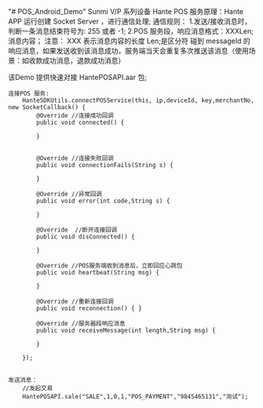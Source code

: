 "# POS_Android_Demo" Sunmi V/P 系列设备
Hante POS 服务原理：Hante APP 运行创建 Socket Server ，进行通信处理;
通信规则：
	1.发送/接收消息时，判断一条消息结束符号为: 255 或者 -1;
	2.POS 服务段，响应消息格式：XXXLen;消息内容；
		注意：
			XXX 表示消息内容的长度
			Len;是区分符
			碰到 messageId 的响应消息，如果发送收到该消息成功，服务端当天会重复多次推送该消息（使用场景：如收款成功消息，退款成功消息）

该Demo 提供快速对接 HantePOSAPI.aar 包;
	
	连接POS 服务:
		HanteSDKUtils.connectPOSService(this, ip,deviceId, key,merchantNo, new SocketCallback() {
			@Override //连接成功回调
			public void connected() {

			}
			
			
			@Override //连接失败回调
			public void connectionFails(String s) {

			}
			
			@Override //异常回调
			public void error(int code,String s) { 
			
			}
			
			@Override  //断开连接回调
			public void disConnected() { 
			
			}

			@Override //POS服务端收到消息后，立即回应心跳包
			public void heartbeat(String msg) {
			
			}
			
			@Override //重新连接回调
			public void reconnection() { }

			@Override //服务器段响应消息
			public void receiveMessage(int length,String msg) {

			}
			
		});
		
		
	发送消息：
		//发起交易
		HantePOSAPI.sale("SALE",1,0,1,"POS_PAYMENT","9845465131","测试");